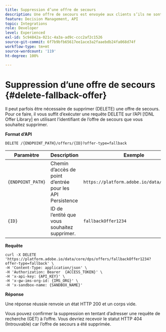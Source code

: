 ```yaml
---
title: Suppression d’une offre de secours
description: Une offre de secours est envoyée aux clients s’ils ne sont pas éligibles à d’autres offres.
feature: Decision Management, API
topic: Integrations
role: Developer
level: Experienced
exl-id: 5c94842a-021c-4a3a-ad9c-ccc2af2c1526
source-git-commit: 6f7b9bfb65617ee1ace3a2faaebdb24fa068d74f
workflow-type: tm+mt
source-wordcount: '119'
ht-degree: 100%

---
```



# Suppression d’une offre de secours {#delete-fallback-offer}

Il peut parfois être nécessaire de supprimer (DELETE) une offre de secours. Pour ce faire, il vous suffit d’exécuter une requête DELETE sur l’API [!DNL Offer Library] en utilisant l’identifiant de l’offre de secours que vous souhaitez supprimer.

**Format d’API**

```http
DELETE /{ENDPOINT_PATH}/offers/{ID}?offer-type=fallback
```

| Paramètre | Description | Exemple |
| --------- | ----------- | ------- |
| `{ENDPOINT_PATH}` | Chemin d’accès de point d’entrée pour les API Persistence | `https://platform.adobe.io/data/core/dps/` |
| `{ID}` | ID de l’entité que vous souhaitez supprimer. | `fallbackOffer1234` |

**Requête**

```shell
curl -X DELETE 'https://platform.adobe.io/data/core/dps/offers/fallbackOffer1234?offer-type=fallback' \
-H 'Content-Type: application/json' \
-H 'Authorization: Bearer  {ACCESS_TOKEN}' \
-H 'x-api-key: {API_KEY}' \
-H 'x-gw-ims-org-id: {IMS_ORG}' \
-H 'x-sandbox-name: {SANDBOX_NAME}'
```

**Réponse**

Une réponse réussie renvoie un état HTTP 200 et un corps vide.

Vous pouvez confirmer la suppression en tentant d’adresser une requête de recherche (GET) à l’offre. Vous devriez recevoir le statut HTTP 404 (Introuvable) car l’offre de secours a été supprimée.

